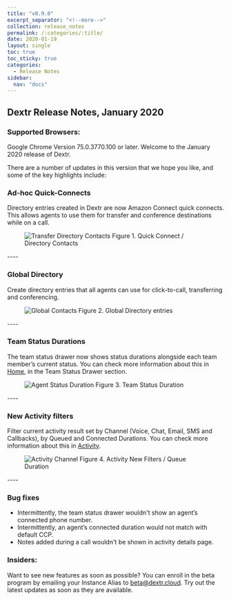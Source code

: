 ```yaml
---
title: "v0.9.0"
excerpt_separator: "<!--more-->"
collection: release_notes
permalink: /:categories/:title/
date: 2020-01-19
layout: single
toc: true
toc_sticky: true
categories:
  - Release Notes
sidebar:
  nav: "docs"
---
```


## Dextr Release Notes, January 2020
### Supported Browsers: 

Google Chrome Version 75.0.3770.100 or later. Welcome to the January 2020 release of Dextr. 

There are a number of updates in this version that we hope you like, and some of the key highlights include: 

### Ad-hoc Quick-Connects

Directory entries created in Dextr are now Amazon Connect quick connects. This allows agents to use them for transfer and conference destinations while on a call.

<figure>
   <img src="{{ '/assets/images/transfer-directory-contacts.jpg' }}" alt="Transfer Directory Contacts">
   <span>Figure 1. Quick Connect / Directory Contacts</span>
</figure>
----

### Global Directory

Create directory entries that all agents can use for click-to-call, transferring and conferencing. 

<figure>
   <img src="{{ '/assets/images/global-contacts.jpg' }}" alt="Global Contacts">
   <span>Figure 2. Global Directory entries</span>
</figure>
----

### Team Status Durations 

The team status drawer now shows status durations alongside each team member’s current status. You can check more information about this in [Home](/home/), in the Team Status Drawer section.

<figure>
   <img src="{{ '/assets/images/status-duration.jpg' }}" alt="Agent Status Duration">
   <span>Figure 3. Team Status Duration</span>
</figure>
----

### New Activity filters

Filter current activity result set by Channel (Voice, Chat, Email, SMS and Callbacks), by Queued and Connected Durations. You can check more information about this in [Activity](/activity/).

<figure>
   <img src="{{ '/assets/images/activity-channel.jpg' }}" alt="Activity Channel">
   <span>Figure 4. Activity  New Filters / Queue Duration </span>
</figure>
----

### Bug fixes

- Intermittently, the team status drawer wouldn't show an agent’s connected phone number.
- Intermittently, an agent’s connected duration would not match with default CCP.
- Notes added during a call wouldn't be shown in activity details page. 

### Insiders: 

Want to see new features as soon as possible? You can enroll in the beta program by emailing your Instance Alias to beta@dextr.cloud.  Try out the latest updates as soon as they are available.  